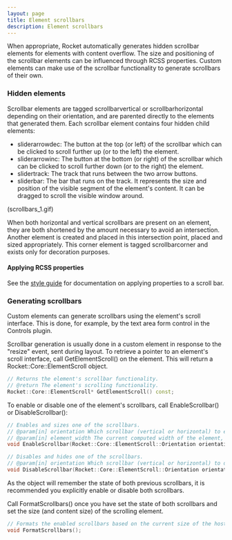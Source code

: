 ```yaml
---
layout: page
title: Element scrollbars
description: Element scrollbars
---
```


When appropriate, Rocket automatically generates hidden scrollbar elements for elements with content overflow. The size and positioning of the scrollbar elements can be influenced through RCSS properties. Custom elements can make use of the scrollbar functionality to generate scrollbars of their own.

### Hidden elements

Scrollbar elements are tagged scrollbarvertical or scrollbarhorizontal depending on their orientation, and are parented directly to the elements that generated them. Each scrollbar element contains four hidden child elements:

* sliderarrowdec: The button at the top (or left) of the scrollbar which can be clicked to scroll further up (or to the left) the element.
* sliderarrowinc: The button at the bottom (or right) of the scrollbar which can be clicked to scroll further down (or to the right) the element.
* slidertrack: The track that runs between the two arrow buttons.
* sliderbar: The bar that runs on the track. It represents the size and position of the visible segment of the element's content. It can be dragged to scroll the visible window around. 

(scrollbars_1.gif)

When both horizontal and vertical scrollbars are present on an element, they are both shortened by the amount necessary to avoid an intersection. Another element is created and placed in this intersection point, placed and sized appropriately. This corner element is tagged scrollbarcorner and exists only for decoration purposes.

#### Applying RCSS properties

See the [style guide](../style_guide.md) for documentation on applying properties to a scroll bar.

### Generating scrollbars

Custom elements can generate scrollbars using the element's scroll interface. This is done, for example, by the text area form control in the Controls plugin.

Scrollbar generation is usually done in a custom element in response to the "resize" event, sent during layout. To retrieve a pointer to an element's scroll interface, call GetElementScroll() on the element. This will return a Rocket::Core::ElementScroll object.

```cpp
// Returns the element's scrollbar functionality.
// @return The element's scrolling functionality.
Rocket::Core::ElementScroll* GetElementScroll() const;
```

To enable or disable one of the element's scrollbars, call EnableScrollbar() or DisableScrollbar():

```cpp
// Enables and sizes one of the scrollbars.
// @param[in] orientation Which scrollbar (vertical or horizontal) to enable.
// @param[in] element_width The current computed width of the element, used only to resolve percentage properties.
void EnableScrollbar(Rocket::Core::ElementScroll::Orientation orientation, float element_width);

// Disables and hides one of the scrollbars.
// @param[in] orientation Which scrollbar (vertical or horizontal) to disable.
void DisableScrollbar(Rocket::Core::ElementScroll::Orientation orientation);
```

As the object will remember the state of both previous scrollbars, it is recommended you explicitly enable or disable both scrollbars.

Call FormatScrollbars() once you have set the state of both scrollbars and set the size (and content size) of the scrolling element.

```cpp
// Formats the enabled scrollbars based on the current size of the host element.
void FormatScrollbars();
```